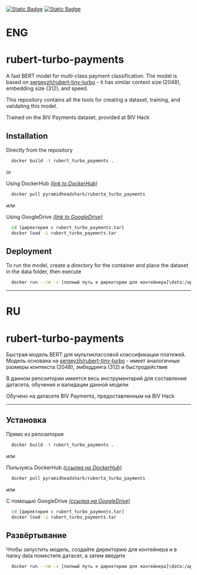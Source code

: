 [![Static Badge](https://img.shields.io/badge/model_on_hugginface-link-black?style=for-the-badge&logo=huggingface&logoColor=black&labelColor=%23FFD21E&color=azure&link=https://huggingface.co/pyramidheadshark/rubert-turbo-payments)](https://huggingface.co/pyramidheadshark/rubert-turbo-payments)
[![Static Badge](https://img.shields.io/badge/License-Apache_2.0-%238FBC8F?style=for-the-badge&logo=apache&link=https://www.apache.org/licenses/LICENSE-2.0)](https://www.apache.org/licenses/LICENSE-2.0)
# ENG

# rubert-turbo-payments
A fast BERT model for multi-class payment classification. The model is based on [sergeyzh/rubert-tiny-turbo](https://huggingface.co/sergeyzh/rubert-tiny-turbo) - it has similar context size (2048), embedding size (312), and speed.

This repository contains all the tools for creating a dataset, training, and validating this model.

Trained on the BIV Payments dataset, provided at BIV Hack

## Installation

Directly from the repository

```bash
  docker build -t rubert_turbo_payments .
```

or

Using DockerHub
*[(link to DockerHub)](https://hub.docker.com/repository/docker/pyramidheadshark/ruberta_turbo_payments/general)*

```bash
  docker pull pyramidheadshark/ruberta_turbo_payments
```

или

Using GoogleDrive
*[(link to GoogleDrive)](https://drive.google.com/drive/folders/18iFmekzYOeHS3Kw9TsWq0fyMfcaOmE3-?usp=sharing)*

```bash
  cd [директория с rubert_turbo_payments.tar]
  docker load -i rubert_turbo_payments.tar
```
    
## Deployment

To run the model, create a directory for the container and place the dataset in the data folder, then execute

```bash
  docker run --rm -v [полный путь к директории для контейнера]\data:/app/data rubert_turbo_payments
```

---
# RU

# rubert-turbo-payments
Быстрая модель BERT для мультиклассовой классификации платежей. Модель основана на [sergeyzh/rubert-tiny-turbo](https://huggingface.co/sergeyzh/rubert-tiny-turbo) - имеет аналогичные размеры контекста (2048), эмбеддинга (312) и быстродействие

В данном репозитории имеется весь инструментарий для составления датасета, обучения и валидации данной модели

Обучено на датасете BIV Payments, предоставленным на BIV Hack

---

## Установка

Прямо из репозитория

```bash
  docker build -t rubert_turbo_payments .
```

или

Пользуясь DockerHub
*[(ссылка на DockerHub)](https://hub.docker.com/repository/docker/pyramidheadshark/ruberta_turbo_payments/general)*

```bash
  docker pull pyramidheadshark/ruberta_turbo_payments
```

или

С помощью GoogleDrive
*[(ссылка на GoogleDrive)](https://drive.google.com/drive/folders/18iFmekzYOeHS3Kw9TsWq0fyMfcaOmE3-?usp=sharing)*

```bash
  cd [директория с rubert_turbo_payments.tar]
  docker load -i rubert_turbo_payments.tar
```
    
## Развёртывание

Чтобы запустить модель, создайте директорию для контейнера и в папку data поместите датасет, а затем введите

```bash
  docker run --rm -v [полный путь к директории для контейнера]\data:/app/data rubert_turbo_payments
```

